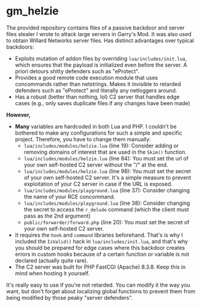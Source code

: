 # gm_helzie
The provided repository contains files of a passive backdoor and server files stealer I wrote to attack large servers in Garry's Mod. It was also used to obtain Willard Networks server files. Has distinct advantages over typical backdoors:
* Exploits mutation of addon files by overriding `lua/includes/init.lua`, which ensures that the payload is initialized even before the server. A priori detours shitty defenders such as "eProtect".
* Provides a good remote code execution module that uses concommands rather than netstrings. Makes it invisible to retarded defenders such as "eProtect" and literally any netloggers around.
* Has a robust (better than nothing, lol) C2 server that handles edge cases (e.g., only saves duplicate files if any changes have been made)

**However,**
* **Many** variables are hardcoded in both Lua and PHP. I couldn't be bothered to make any configurations for such a simple and specific project. Therefore, you have to change them manually:
  * `lua/includes/modules/helzie.lua` (line 19): Consider adding or removing domains of interest that are used in the `Skim()` function.
  * `lua/includes/modules/helzie.lua` (line 84): You must set the url of your own self-hosted C2 server without the "/" at the end.
  * `lua/includes/modules/helzie.lua` (line 98): You must set the secret of your own self-hosted C2 server. It's a simple measure to prevent exploitation of your C2 server in case if the URL is exposed.
  * `lua/includes/modules/playground.lua` (line 37): Consider changing the name of your RCE concommand.
  * `lua/includes/modules/playground.lua` (line 38): Consider changing the secret to access the `r_delude` command (which the client must pass as the 2nd argument)
  * `public/forwarder/forward.php` (line 20): You must set the secret of your own self-hosted C2 server.
* It requires the `hook` and `command` libraries beforehand. That's is why I included the `IsValid()` hack in `lua/includes/init.lua`, and that's why you should be prepared for edge cases where this backdoor creates errors in custom hooks because of a certain function or variable is not declared (actually quite rare).
* The C2 server was built for PHP FastCGI (Apache) 8.3.8. Keep this in mind when hosting it yourself.
 
It's really easy to use if you're not retarded. You can modify it the way you want, but don't forget about localizing global functions to prevent them from being modified by those peaky "server defenders".
